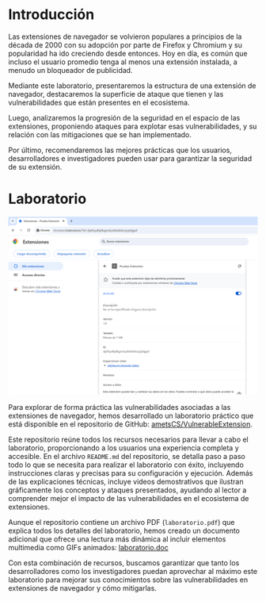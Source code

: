 # Introducción
Las extensiones de navegador se volvieron populares a principios de la década de 2000 con su adopción por parte de Firefox y Chromium y su popularidad ha ido creciendo desde entonces. 
Hoy en día, es común que incluso el usuario promedio tenga al menos una extensión instalada, a menudo un bloqueador de publicidad. 

Mediante este laboratorio, presentaremos la estructura de una extensión de navegador, destacaremos la superficie de ataque que tienen y las vulnerabilidades que están presentes en el ecosistema.

Luego, analizaremos la progresión de la seguridad en el espacio de las extensiones, proponiendo ataques para explotar esas vulnerabilidades, y su relación con las mitigaciones que se han implementado.

Por último, recomendaremos las mejores prácticas que los usuarios, desarrolladores e investigadores pueden usar para garantizar la seguridad de su extensión.


# Laboratorio
![alt text](https://github.com/ametsCS/sgssi/blob/main/06_web/Seguridad_en_Extensiones_de_Navegador/extensions-img1.png)

Para explorar de forma práctica las vulnerabilidades asociadas a las extensiones de navegador, hemos desarrollado un laboratorio práctico que está disponible en el repositorio de GitHub: [ametsCS/VulnerableExtension](https://github.com/ametsCS/VulnerableExtension).

Este repositorio reúne todos los recursos necesarios para llevar a cabo el laboratorio, proporcionando a los usuarios una experiencia completa y accesible. En el archivo `README.md` del repositorio, se detalla paso a paso todo lo que se necesita para realizar el laboratorio con éxito, incluyendo instrucciones claras y precisas para su configuración y ejecución.
Además de las explicaciones técnicas, incluye videos demostrativos que ilustran gráficamente los conceptos y ataques presentados, ayudando al lector a comprender mejor el impacto de las vulnerabilidades en el ecosistema de extensiones.

Aunque el repositorio contiene un archivo PDF (`laboratorio.pdf`) que explica todos los detalles del laboratorio, hemos creado un documento adicional que ofrece una lectura más dinámica al incluir elementos multimedia como GIFs animados: [laboratorio.doc](https://docs.google.com/document/d/1f88kLmUmbqaOxyqbTjL87ZRe_XEBiKXJek__A9-En4Q/edit?usp=sharing)

Con esta combinación de recursos, buscamos garantizar que tanto los desarrolladores como los investigadores puedan aprovechar al máximo este laboratorio para mejorar sus conocimientos sobre las vulnerabilidades en extensiones de navegador y cómo mitigarlas.



